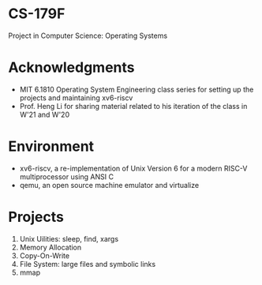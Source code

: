 # CS-179F
Project in Computer Science: Operating Systems

# Acknowledgments
- MIT 6.1810 Operating System Engineering class series for setting up the projects and maintaining xv6-riscv
- Prof. Heng Li for sharing material related to his iteration of the class in W'21 and W'20

# Environment
- xv6-riscv, a re-implementation of Unix Version 6 for a modern RISC-V multiprocessor using ANSI C
- qemu, an open source machine emulator and virtualize

# Projects
1. Unix Uilities: sleep, find, xargs
2. Memory Allocation
3. Copy-On-Write
4. File System: large files and symbolic links
5. mmap
